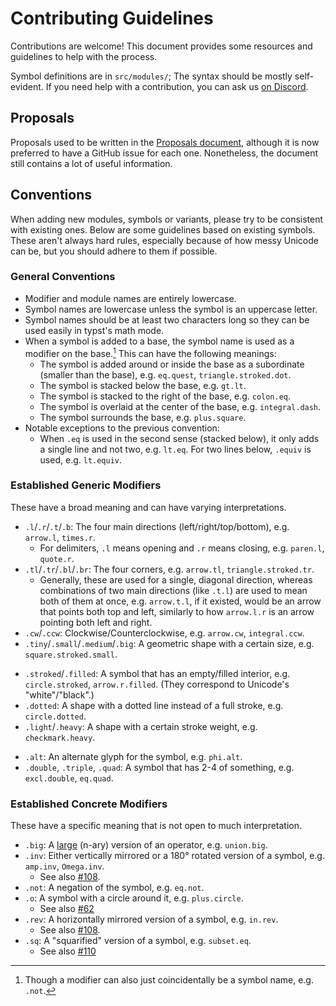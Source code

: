 # Contributing Guidelines
Contributions are welcome! This document provides some resources and guidelines to help with the process.

Symbol definitions are in `src/modules/`; The syntax should be mostly self-evident.
If you need help with a contribution, you can ask us [on Discord](https://discord.com/channels/1054443721975922748/1277628305142452306).

## Proposals
Proposals used to be written in the [Proposals document](https://typst.app/project/riXtMSim5zLCo7DWngIFbT),
although it is now preferred to have a GitHub issue for each one.
Nonetheless, the document still contains a lot of useful information.

## Conventions
When adding new modules, symbols or variants, please try to be consistent with
existing ones. Below are some guidelines based on existing symbols. These aren't
always hard rules, especially because of how messy Unicode can be, but you should
adhere to them if possible.

### General Conventions
- Modifier and module names are entirely lowercase.
- Symbol names are lowercase unless the symbol is an uppercase letter.
- Symbol names should be at least two characters long so they can be used easily in typst's math mode.
- When a symbol is added to a base, the symbol name is used as a modifier on the base.[^modifname]
	This can have the following meanings:
	- The symbol is added around or inside the base as a subordinate (smaller than the base),
		e.g. `eq.quest`, `triangle.stroked.dot`.
	- The symbol is stacked below the base, e.g. `gt.lt`.
	- The symbol is stacked to the right of the base, e.g. `colon.eq`.
	- The symbol is overlaid at the center of the base, e.g. `integral.dash`.
	- The symbol surrounds the base, e.g. `plus.square`.
- Notable exceptions to the previous convention:
	- When `.eq` is used in the second sense (stacked below), it only adds a single line and not two,
		e.g. `lt.eq`. For two lines below, `.equiv` is used, e.g. `lt.equiv`.

[^modifname]: Though a modifier can also just coincidentally be a symbol name, e.g. `.not`.

### Established Generic Modifiers
These have a broad meaning and can have varying interpretations.
<!-- Geometry -->
- `.l`/`.r`/`.t`/`.b`: The four main directions (left/right/top/bottom), e.g. `arrow.l`, `times.r`.
	- For delimiters, `.l` means opening and `.r` means closing, e.g. `paren.l`, `quote.r`.
- `.tl`/`.tr`/`.bl`/`.br`: The four corners, e.g. `arrow.tl`, `triangle.stroked.tr`.
	- Generally, these are used for a single, diagonal direction,
		whereas combinations of two main directions (like `.t.l`) are used to mean both of them at once,
		e.g. `arrow.t.l`, if it existed, would be an arrow that points both top and left,
		similarly to how `arrow.l.r` is an arrow pointing both left and right.
- `.cw`/`.ccw`: Clockwise/Counterclockwise, e.g. `arrow.cw`, `integral.ccw`.
- `.tiny`/`.small`/`.medium`/`.big`: A geometric shape with a certain size, e.g. `square.stroked.small`.
<!-- Strokes -->
- `.stroked`/`.filled`: A symbol that has an empty/filled interior, e.g. `circle.stroked`, `arrow.r.filled`.
	(They correspond to Unicode's "white"/"black".)
- `.dotted`: A shape with a dotted line instead of a full stroke, e.g. `circle.dotted`.
- `.light`/`.heavy`: A shape with a certain stroke weight, e.g. `checkmark.heavy`.
<!-- Other (in alphabetic order) -->
- `.alt`: An alternate glyph for the symbol, e.g. `phi.alt`.
- `.double`, `.triple`, `.quad`: A symbol that has 2-4 of something, e.g. `excl.double`, `eq.quad`.

### Established Concrete Modifiers
These have a specific meaning that is not open to much interpretation.
<!-- (in alphabetic order) -->
- `.big`: A [large](https://www.unicode.org/Public/math/latest/MathClassEx-15.html) (n-ary) version
	of an operator, e.g. `union.big`.
- `.inv`: Either vertically mirrored or a 180° rotated version of a symbol, e.g. `amp.inv`, `Omega.inv`.
	- See also [#108](https://github.com/typst/codex/issues/108).
- `.not`: A negation of the symbol, e.g. `eq.not`.
- `.o`: A symbol with a circle around it, e.g. `plus.circle`.
	- See also [#62](https://github.com/typst/codex/pull/62)
- `.rev`: A horizontally mirrored version of a symbol, e.g. `in.rev`.
	- See also [#108](https://github.com/typst/codex/issues/108).
- `.sq`: A "squarified" version of a symbol, e.g. `subset.eq`.
	- See also [#110](https://github.com/typst/codex/pull/110)
